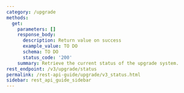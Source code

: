 ```yaml
---
category: /upgrade
methods:
  get:
    parameters: []
    response_body:
      description: Return value on success
      example_value: TO DO
      schema: TO DO
      status_code: '200'
    summary: Retrieve the current status of the upgrade system.
rest_endpoint: /v3/upgrade/status
permalink: /rest-api-guide/upgrade/v3_status.html
sidebar: rest_api_guide_sidebar
---
```

